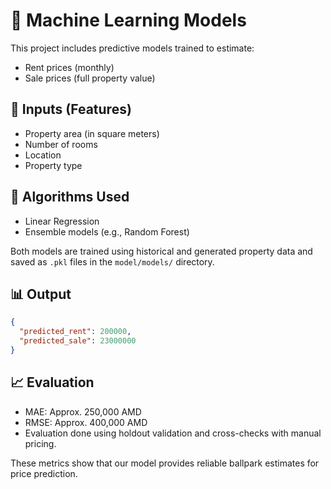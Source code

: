 
# 🤖 Machine Learning Models

This project includes predictive models trained to estimate:

- Rent prices (monthly)
- Sale prices (full property value)

## 🎯 Inputs (Features)

- Property area (in square meters)
- Number of rooms
- Location
- Property type

## 🧠 Algorithms Used

- Linear Regression
- Ensemble models (e.g., Random Forest)

Both models are trained using historical and generated property data and saved as `.pkl` files in the `model/models/` directory.

## 📊 Output

```json
{
  "predicted_rent": 200000,
  "predicted_sale": 23000000
}
```

## 📈 Evaluation

- MAE: Approx. 250,000 AMD
- RMSE: Approx. 400,000 AMD
- Evaluation done using holdout validation and cross-checks with manual pricing.

These metrics show that our model provides reliable ballpark estimates for price prediction.
